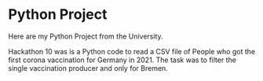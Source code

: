 # Python Project

Here are my Python Project from the University. 

Hackathon 10 was is a Python code to read a CSV file of People who got the first corona vaccination for Germany in 2021. The task was to filter the single vaccination producer and only for Bremen.


